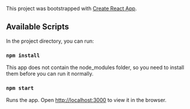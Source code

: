This project was bootstrapped with [Create React App](https://github.com/facebook/create-react-app).

## Available Scripts

In the project directory, you can run:

### `npm install`

This app does not contain the node_modules folder, so you need to install them before you can run it normally.

### `npm start`

Runs the app. Open [http://localhost:3000](http://localhost:3000) to view it in the browser.




